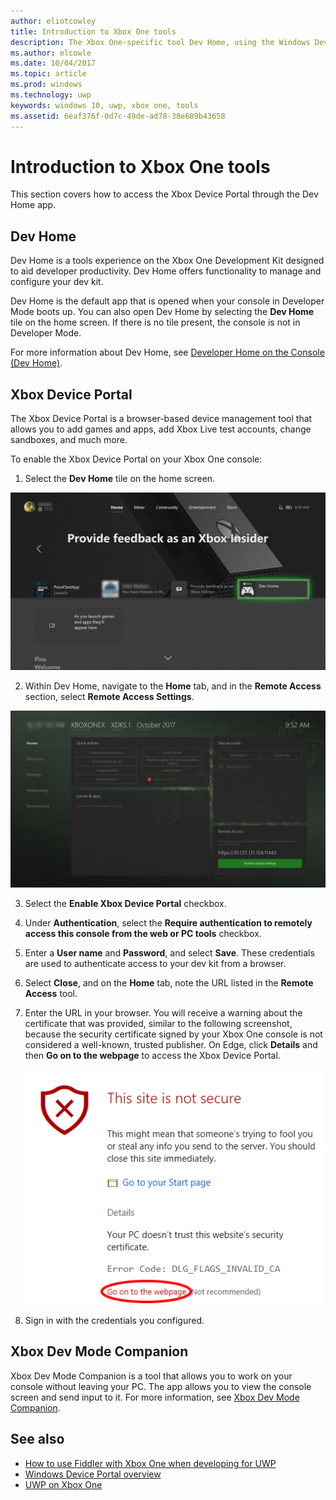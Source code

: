 ```yaml
---
author: eliotcowley
title: Introduction to Xbox One tools
description: The Xbox One-specific tool Dev Home, using the Windows Device Portal.
ms.author: elcowle
ms.date: 10/04/2017
ms.topic: article
ms.prod: windows
ms.technology: uwp
keywords: windows 10, uwp, xbox one, tools
ms.assetid: 6eaf376f-0d7c-49de-ad78-38e689b43658
---
```


# Introduction to Xbox One tools

This section covers how to access the Xbox Device Portal through the Dev Home app.

## Dev Home

Dev Home is a tools experience on the Xbox One Development Kit designed to aid developer productivity. Dev Home offers functionality to manage and configure your dev kit.

Dev Home is the default app that is opened when your console in Developer Mode boots up. You can also open Dev Home by selecting the **Dev Home** tile on the home screen. If there is no tile present, the console is not in Developer Mode.

For more information about Dev Home, see [Developer Home on the Console (Dev Home)](dev-home.md).

## Xbox Device Portal
The Xbox Device Portal is a browser-based device management tool that allows you to add games and apps, add Xbox Live test accounts, change sandboxes, and much more.

<!-- > [!NOTE]
> For more information on the Xbox Device Portal, see the [Windows Device Portal overview](../debug-test-perf/device-portal.md). -->
<!--TODO: Where is the documentation for the Xbox Device Portal?-->

To enable the Xbox Device Portal on your Xbox One console:

1. Select the **Dev Home** tile on the home screen.

  ![Select Dev Home tile](images/introduction-to-xbox-one-tools-1.png)

2. Within Dev Home, navigate to the **Home** tab, and in the **Remote Access** section, select **Remote Access Settings**.

  ![Remote management tool](images/introduction-to-xbox-one-tools-2.png)

3. Select the **Enable Xbox Device Portal** checkbox.

4. Under **Authentication**, select the **Require authentication to remotely access this console from the web or PC tools** checkbox.

5. Enter a **User name** and __Password__, and select **Save**. These credentials are used to authenticate access to your dev kit from a browser.

6. Select **Close**, and on the **Home** tab, note the URL listed in the **Remote Access** tool.

7. Enter the URL in your browser. You will receive a warning about the certificate that was provided, similar to the following screenshot, because the security certificate signed by your Xbox One console is not considered a well-known, trusted publisher. On Edge, click **Details** and then **Go on to the webpage** to access the Xbox Device Portal.

    ![Security certificate warning](images/introduction-to-xbox-one-tools-3.png)

8. Sign in with the credentials you configured.

## Xbox Dev Mode Companion
Xbox Dev Mode Companion is a tool that allows you to work on your console without leaving your PC. The app allows you to view the console screen and send input to it. For more information, see [Xbox Dev Mode Companion](xbox-dev-mode-companion.md).

## See also
- [How to use Fiddler with Xbox One when developing for UWP](uwp-fiddler.md)
- [Windows Device Portal overview](../debug-test-perf/device-portal.md)
- [UWP on Xbox One](index.md)